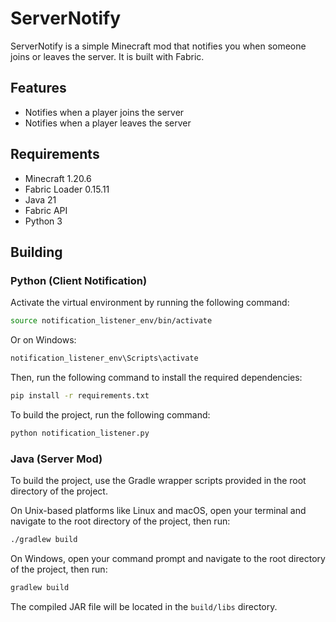 # ServerNotify

ServerNotify is a simple Minecraft mod that notifies you when someone joins or leaves the server. It is built with Fabric.

## Features

- Notifies when a player joins the server
- Notifies when a player leaves the server

## Requirements

- Minecraft 1.20.6
- Fabric Loader 0.15.11
- Java 21
- Fabric API
- Python 3

## Building

### Python (Client Notification)

Activate the virtual environment by running the following command:

```sh
source notification_listener_env/bin/activate
```

Or on Windows:

```bat
notification_listener_env\Scripts\activate
```

Then, run the following command to install the required dependencies:

```sh
pip install -r requirements.txt
```

To build the project, run the following command:

```sh
python notification_listener.py
```

### Java (Server Mod)

To build the project, use the Gradle wrapper scripts provided in the root directory of the project.

On Unix-based platforms like Linux and macOS, open your terminal and navigate to the root directory of the project, then run:

```sh
./gradlew build
```

On Windows, open your command prompt and navigate to the root directory of the project, then run:

```bat
gradlew build
```

The compiled JAR file will be located in the `build/libs` directory.
